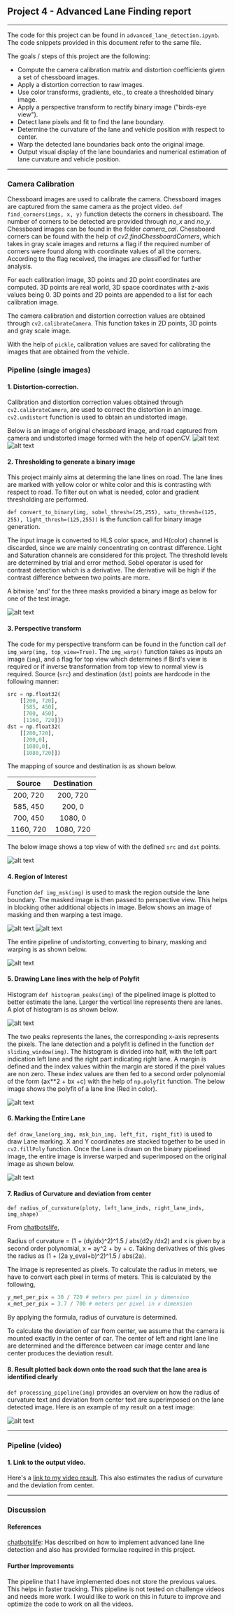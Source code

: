 ## Project 4 - Advanced Lane Finding report
---

The code for this project can be found in `advanced_lane_detection.ipynb`. The code snippets provided in this document refer to the same file.

The goals / steps of this project are the following:

* Compute the camera calibration matrix and distortion coefficients given a set of chessboard images.
* Apply a distortion correction to raw images.
* Use color transforms, gradients, etc., to create a thresholded binary image.
* Apply a perspective transform to rectify binary image ("birds-eye view").
* Detect lane pixels and fit to find the lane boundary.
* Determine the curvature of the lane and vehicle position with respect to center.
* Warp the detected lane boundaries back onto the original image.
* Output visual display of the lane boundaries and numerical estimation of lane curvature and vehicle position.

[//]: # (Image References)

[image1]: ./output_images/chessboard.png "Chessboard Transformation"
[image2]: ./output_images/road.png "Road Transformed"
[image3]: ./output_images/thresholded_image.png "Binary Example"
[image4]: ./output_images/warped_image.png "Warp Example"
[image5]: ./output_images/masked_image.png "Mask Example"
[image6]: ./output_images/mask_warp_image.png "Warp after Mask Example"
[image7]: ./output_images/pipeline.png "Warp after Mask Example"
[image8]: ./output_images/histogram.png "Histogram Example"
[image9]: ./output_images/polyfit.png "Histogram Example"
[image10]: ./output_images/lane_image.png "Lane Image Example"
[image11]: ./output_images/lane_radius_deviation_image.png "Lane with radius and deviation value superimposed Image Example"

---
### Camera Calibration

Chessboard images are used to calibrate the camera. Chessboard images are captured from the same camera as the project video. `def find_corners(imgs, x, y)` function detects the corners in chessboard. The number of corners to be detected are provided through *no_x* and *no_y*. Chessboard images can be found in the folder *camera_cal*. Chessboard corners can be found with the help of *cv2.findChessboardCorners*, which takes in gray scale images and returns a flag if the required number of corners were found along with coordinate values of all the corners. According to the flag received, the images are classified for further analysis.

For each calibration image, 3D points and 2D point coordinates are computed. 3D points are real world, 3D space coordinates with z-axis values being 0. 3D points and 2D points are appended to a list for each calibration image.

The camera calibration and distortion correction values are obtained through `cv2.calibrateCamera`. This function takes in 2D points, 3D points and gray scale image.

With the help of `pickle`, calibration values are saved for calibrating the images that are obtained from the vehicle.

### Pipeline (single images)

#### 1. Distortion-correction.
Calibration and distortion correction values obtained through `cv2.calibrateCamera`, are used to correct the distortion in an image. `cv2.undistort` function is used to obtain an undistorted image.

Below is an image of original chessboard image, and road captured from camera and undistorted image formed with the help of openCV.
![alt text][image1]
![alt text][image2]

#### 2. Thresholding to generate a binary image
This project mainly aims at determing the lane lines on road. The lane lines are marked with yellow color or white color and this is contrasting with respect to road. To filter out on what is needed, color and gradient thresholding are performed.

`def convert_to_binary(img, sobel_thresh=(25,255), satu_thresh=(125, 255), light_thresh=(125,255))` is the function call for binary image generation.

The input image is converted to HLS color space, and H(color) channel is discarded, since we are mainly concentrating on contrast difference. Light and Saturation channels are considered for this project. The threshold levels are determined by trial and error method. Sobel operator is used for contrast detection which is a derivative. The derivative will be high if the contrast difference between two points are more.

A bitwise 'and' for the three masks provided a binary image as below for one of the test image.

![alt text][image3]

#### 3. Perspective transform
The code for my perspective transform can be found in the function call `def img_warp(img, top_view=True)`.  The `img_warp()` function takes as inputs an image (`img`), and a flag for top view which determines if Bird's view is required or if inverse transformation from top view to normal view is required. Source (`src`) and destination (`dst`) points are hardcode in the following manner:

```python
src = np.float32(
    [[200, 720],
     [585, 450],
     [700, 450],
     [1160, 720]])
dst = np.float32(
    [[200,720],
     [200,0],
     [1080,0],
     [1080,720]])
```

The mapping of source and destination is as shown below.

| Source        | Destination   |
|:-------------:|:-------------:|
| 200, 720      | 200, 720        |
| 585, 450      | 200, 0      |
| 700, 450     | 1080, 0      |
| 1160, 720      | 1080, 720        |

The below image shows a top view of with the defined `src` and `dst` points.

![alt text][image4]

#### 4. Region of Interest
Function `def img_msk(img)` is used to mask the region outside the lane boundary. The masked image is then passed to perspective view. This helps in blocking other additional objects in image. Below shows an image of masking and then warping a test image.

![alt text][image5]
![alt text][image6]

The entire pipeline of undistorting, converting to binary, masking and warping is as shown below.

![alt text][image7]

#### 5. Drawing Lane lines with the help of Polyfit

Histogram `def histogram_peaks(img)` of the pipelined image is plotted to better estimate the lane. Larger the vertical line represents there are lanes. A plot of histogram is as shown below.

![alt text][image8]

The two peaks represents the lanes, the corresponding x-axis represents the pixels. The lane detection and a polyfit is defined in the function `def sliding_window(img)`. The histogram is divided into half, with the left part indication left lane and the right part indicating right lane. A margin is defined and the index values within the margin are stored if the pixel values are non zero. These index values are then fed to a second order polynomial of the form (ax**2 + bx +c) with the help of `np.polyfit` function. The below image shows the polyfit of a lane line (Red in color).

![alt text][image9]

#### 6. Marking the Entire Lane
`def draw_lane(org_img, msk_bin_img, left_fit, right_fit)` is used to draw Lane marking. X and Y coordinates are stacked together to be used in `cv2.fillPoly` function. Once the Lane is drawn on the binary pipelined image, the entire image is inverse warped and superimposed on the original image as shown below.

![alt text][image10]

#### 7. Radius of Curvature and deviation from center
`def radius_of_curvature(ploty, left_lane_inds, right_lane_inds, img_shape)`

From [chatbotslife](https://chatbotslife.com/advanced-lane-line-project-7635ddca1960),

Radius of curvature =​​ (1 + (dy/dx)^2)^1.5 / abs(d2y /dx2) and x is given by a second order polynomial, x = ay^2 + by + c. Taking derivatives of this gives the radius as (1 + (2a y_eval+b)^2)^1.5 / abs(2a).

The image is represented as pixels. To calculate the radius in meters, we have to convert each pixel in terms of meters. This is calculated by the following,
```python
y_met_per_pix = 30 / 720 # meters per pixel in y dimension
x_met_per_pix = 3.7 / 700 # meters per pixel in x dimension
```

By applying the formula, radius of curvature is determined.

To calculate the deviation of car from center, we assume that the camera is mounted exactly in the center of car. The center of left and right lane line are determined and the difference between car image center and lane center produces the deviation result.

#### 8. Result plotted back down onto the road such that the lane area is identified clearly

`def processing_pipeline(img)` provides an overview on how the radius of curvature text and deviation from center text are superimposed on the lane detected image. Here is an example of my result on a test image:

![alt text][image11]

---

### Pipeline (video)

#### 1. Link to the output video.

Here's a [link to my video result](./project_video_output.mp4). This also estimates the radius of curvature and the deviation from center.

---

### Discussion

#### References
[chatbotslife](https://chatbotslife.com/advanced-lane-line-project-7635ddca1960): Has described on how to implement advanced lane line detection and also has provided formulae required in this project.

#### Further Improvements

The pipeline that I have implemented does not store the previous values. This helps in faster tracking. This pipeline is not tested on challenge videos and needs more work. I would like to work on this in future to improve and optimize the code to work on all the videos.
